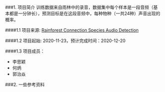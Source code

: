 ###1. 项目简介
训练数据来自雨林中的录音，数据集中每个样本是一段音频（基本都是一分钟长），预测目标是在这段音频中，每种物种（一共24种）声音出现的概率。
  
####1.1 项目来源: [Rainforest Connection Species Audio Detection](https://www.kaggle.com/c/rfcx-species-audio-detection/)

####1.2 项目起始: 2020-11-23，预计完成时间：2020-12-20

####1.3 项目成员： 
- 李思颖
- 何炳
- 郭治焱


###2. 一些参考资料
